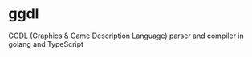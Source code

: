 # ggdl
GGDL (Graphics &amp; Game Description Language) parser and compiler in golang and TypeScript
